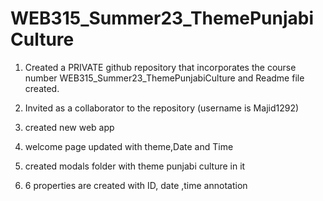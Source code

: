 # WEB315_Summer23_ThemePunjabiCulture

1. Created a PRIVATE github repository that incorporates the course number WEB315_Summer23_ThemePunjabiCulture and Readme file created.

2. Invited  as a collaborator to the repository (username is Majid1292)
3. created new web app
4. welcome page updated with theme,Date and Time 
5. created modals folder with theme punjabi culture in it 
6. 6 properties are created with ID, date ,time annotation
